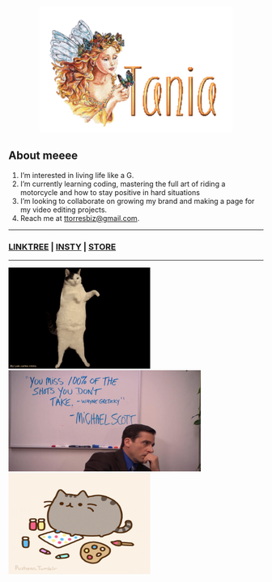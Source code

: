 <p align="center">
  <img width="380" height="250" src="name-graphics-tania-882855.gif">
</p>

## About meeee ##
1. I’m interested in living life like a G.
2. I’m currently learning coding, mastering the full art of riding a motorcycle and how to stay positive in hard situations
3. I’m looking to collaborate on growing my brand and making a page for my video editing projects. 
4. Reach me at ttorresbiz@gmail.com.

-----------------------
### [LINKTREE](https://linktr.ee/helloitstania) | [INSTY](https://instagram.com/myfriendtania) | [STORE](https://feelyclub.com) ### 
-----------------------

<img src="./cat-wink.gif" width="280" height="200"> <img src="./michael-scott.png" width="380" height="200"> <img src="giphy.gif" width="280" height="200">




<!----------------------------------------- COMMENTED OUT ITEMS ------------------------------------->

<!---- ![cat_wink](./cat-wink.gif) ---->

<!--- ![michael scott](./michael-scott.png) --->

<!---
myfriendtania/myfriendtania is a ✨ special ✨ repository because its my `README.md` (this file) appears on your GitHub profile.
You can click the Preview link to take a look at your changes.
--->
